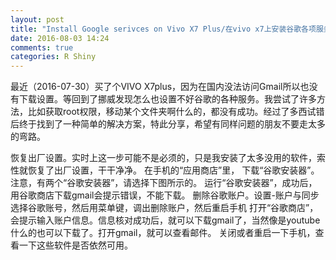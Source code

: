 ```yaml
---
layout: post
title: "Install Google serivces on Vivo X7 Plus/在vivo x7上安装谷歌各项服务"
date: 2016-08-03 14:24
comments: true
categories: R Shiny
---
```





最近（2016-07-30）买了个VIVO X7plus，因为在国内没法访问Gmail所以也没有下载设置。等回到了挪威发现怎么也设置不好谷歌的各种服务。我尝试了许多方法，比如获取root权限，移动某个文件夹啊什么的，都没有成功。经过了多西试错后终于找到了一种简单的解决方案，特此分享，希望有同样问题的朋友不要走太多的弯路。

恢复出厂设置。实时上这一步可能不是必须的，只是我安装了太多没用的软件，索性就恢复了出厂设置，干干净净。
在手机的“应用商店”里， 下载“谷歌安装器”。注意，有两个“谷歌安装器”，请选择下图所示的。
运行“谷歌安装器”，成功后，用谷歌商店下载gmail会提示错误，不能下载。
删除谷歌账户。设置-账户与同步 选择谷歌账号，然后用菜单键，调出删除账户，然后重启手机
打开“谷歌商店”，会提示输入账户信息。信息核对成功后，就可以下载gmail了，当然像是youtube什么的也可以下载了。打开gmail，就可以查看邮件。
关闭或者重启一下手机，查看一下这些软件是否依然可用。


